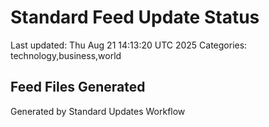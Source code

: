 # Standard Feed Update Status
Last updated: Thu Aug 21 14:13:20 UTC 2025
Categories: technology,business,world

## Feed Files Generated

Generated by Standard Updates Workflow
